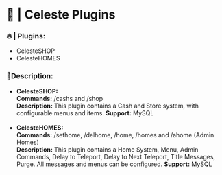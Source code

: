 <h1><b>👑 | Celeste Plugins</b></h1>

<h3>🔥 | Plugins:</h3>
<ul>
	<li>CelesteSHOP</li>
	<li>CelesteHOMES</li>
</ul>

<h3>📝Description:</h3>
<ul>
	<li><b>CelesteSHOP:</b></li>
	<b>Commands:</b> /cashs and /shop</br>
	<b>Description:</b> This plugin contains a Cash and Store system, with configurable menus and items.
	<b>Support:</b> MySQL
	</br></br>
	<li><b>CelesteHOMES:</b></li>
	<b>Commands:</b> /sethome, /delhome, /home, /homes and /ahome (Admin Homes)</br>
	<b>Description:</b> This plugin contains a Home System, Menu, Admin Commands, Delay to Teleport, Delay to Next Teleport, Title Messages, Purge. All messages and menus can be configured.
	<b>Support:</b> MySQL
<ul>
